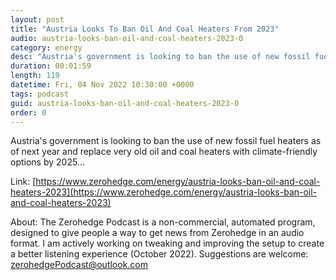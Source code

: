 ```yaml
---
layout: post
title: "Austria Looks To Ban Oil And Coal Heaters From 2023"
audio: austria-looks-ban-oil-and-coal-heaters-2023-0
category: energy
desc: "Austria's government is looking to ban the use of new fossil fuel heaters as of next year and replace very old oil and coal heaters with climate-friendly options by 2025..."
duration: 00:01:59
length: 119
datetime: Fri, 04 Nov 2022 10:30:00 +0000
tags: podcast
guid: austria-looks-ban-oil-and-coal-heaters-2023-0
order: 0
---
```

Austria's government is looking to ban the use of new fossil fuel heaters as of next year and replace very old oil and coal heaters with climate-friendly options by 2025...

Link: [https://www.zerohedge.com/energy/austria-looks-ban-oil-and-coal-heaters-2023](https://www.zerohedge.com/energy/austria-looks-ban-oil-and-coal-heaters-2023)

About: The Zerohedge Podcast is a non-commercial, automated program, designed to give people a way to get news from Zerohedge in an audio format.  I am actively working on tweaking and improving the setup to create a better listening experience (October 2022).  Suggestions are welcome: [zerohedgePodcast@outlook.com](mailto:zerohedgePodcast@outlook.com)
